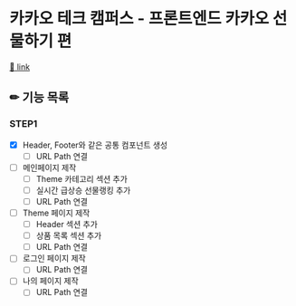 # 카카오 테크 캠퍼스 - 프론트엔드 카카오 선물하기 편

[🔗 link](https://edu.nextstep.camp/s/hazAC9xa)

## ✏ 기능 목록

### STEP1

- [x] Header, Footer와 같은 공통 컴포넌트 생성
  - [ ] URL Path 연결
- [ ] 메인페이지 제작
  - [ ] Theme 카테고리 섹션 추가
  - [ ] 실시간 급상승 선물랭킹 추가
  - [ ] URL Path 연결
- [ ] Theme 페이지 제작
  - [ ] Header 섹션 추가
  - [ ] 상품 목록 섹션 추가
  - [ ] URL Path 연결
- [ ] 로그인 페이지 제작
  - [ ] URL Path 연결
- [ ] 나의 페이지 제작
  - [ ] URL Path 연결
